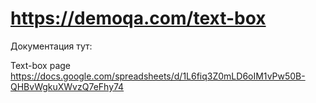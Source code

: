 # https://demoqa.com/text-box
Документация тут:

Text-box page
https://docs.google.com/spreadsheets/d/1L6fiq3Z0mLD6oIM1vPw50B-QHBvWgkuXWvzQ7eFhy74
